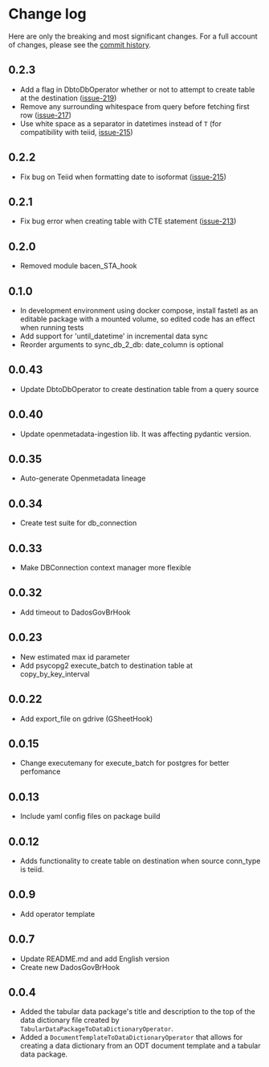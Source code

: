 # Change log

Here are only the breaking and most significant changes. For a full
account of changes, please see the
[commit history](https://github.com/gestaogovbr/FastETL/commits/main).


## 0.2.3

* Add a flag in DbtoDbOperator whether or not to attempt to create table
  at the destination
  ([issue-219](https://github.com/gestaogovbr/FastETL/issues/219))
* Remove any surrounding whitespace from query before fetching first row
  ([issue-217](https://github.com/gestaogovbr/FastETL/issues/217))
* Use white space as a separator in datetimes instead of `T`
  (for compatibility with teiid,
  [issue-215](https://github.com/gestaogovbr/FastETL/issues/215))


## 0.2.2

* Fix bug on Teiid when formatting date to isoformat
  ([issue-215](https://github.com/gestaogovbr/FastETL/issues/215))


## 0.2.1
* Fix bug error when creating table with CTE statement
  ([issue-213](https://github.com/gestaogovbr/FastETL/issues/213))


## 0.2.0

* Removed module bacen_STA_hook


## 0.1.0

* In development environment using docker compose, install fastetl
  as an editable package with a mounted volume, so edited code has
  an effect when running tests
* Add support for 'until_datetime' in incremental data sync
* Reorder arguments to sync_db_2_db: date_column is optional


## 0.0.43
* Update DbtoDbOperator to create destination table from a query source

## 0.0.40
* Update openmetadata-ingestion lib. It was affecting pydantic version.

## 0.0.35
* Auto-generate Openmetadata lineage

## 0.0.34
* Create test suite for db_connection

## 0.0.33
* Make DBConnection context manager more flexible

## 0.0.32
* Add timeout to DadosGovBrHook

## 0.0.23
* New estimated max id parameter
* Add psycopg2 execute_batch to destination table at copy_by_key_interval

## 0.0.22
* Add export_file on gdrive (GSheetHook)

## 0.0.15
* Change executemany for execute_batch for postgres for better perfomance

## 0.0.13
* Include yaml config files on package build

## 0.0.12
* Adds functionality to create table on destination when source conn_type is teiid.

## 0.0.9
* Add operator template


## 0.0.7
* Update README.md and add English version
* Create new DadosGovBrHook

## 0.0.4

* Added the tabular data package's title and description to the top of
  the data dictionary file created by
  `TabularDataPackageToDataDictionaryOperator`.
* Added a `DocumentTemplateToDataDictionaryOperator` that allows for
  creating a data dictionary from an ODT document template and a tabular
  data package.
